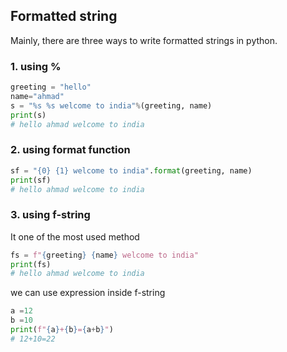 ## Formatted string

Mainly, there are three ways to write formatted strings in python.

### 1. using %

```py
greeting = "hello"
name="ahmad"
s = "%s %s welcome to india"%(greeting, name)
print(s)
# hello ahmad welcome to india
```

### 2. using format function

```py
sf = "{0} {1} welcome to india".format(greeting, name)
print(sf)
# hello ahmad welcome to india
```

### 3. using f-string

It one of the most used method

```py
fs = f"{greeting} {name} welcome to india"
print(fs)
# hello ahmad welcome to india
```

we can use expression inside f-string

```py
a =12
b =10
print(f"{a}+{b}={a+b}")
# 12+10=22
```
